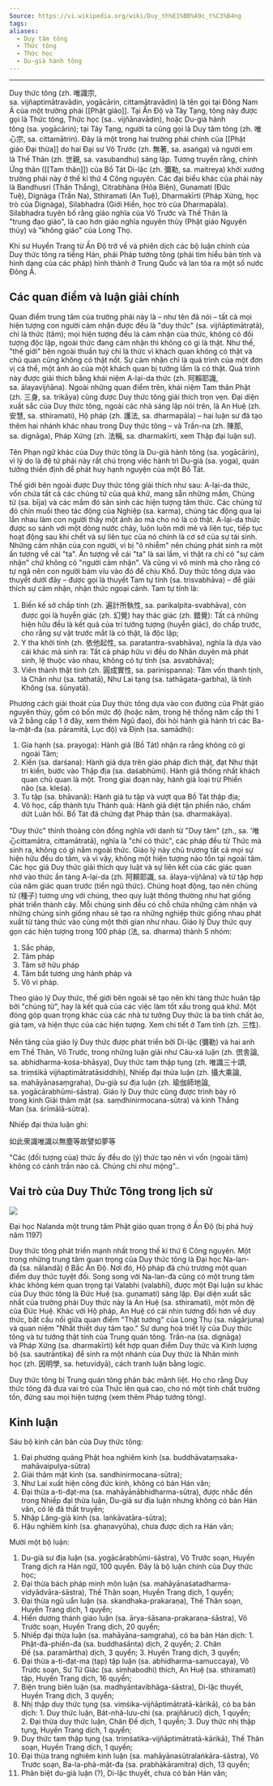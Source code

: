 ```yaml
---
Source: https://vi.wikipedia.org/wiki/Duy_th%E1%BB%A9c_t%C3%B4ng
tags: 
aliases:
  - Duy tâm tông
  - Thức tông
  - Thức học
  - Du-già hành tông
---
```

---
Duy thức tông (zh. 唯識宗, sa. vijñaptimātravādin, yogācārin, cittamātravādin) là tên gọi tại Đông Nam Á của một trường phái [[Phật giáo]]. Tại Ấn Độ và Tây Tạng, tông này được gọi là Thức tông, Thức học (sa.. vijñānavādin), hoặc Du-già hành tông (sa. yogācārin); tại Tây Tạng, người ta cũng gọi là Duy tâm tông (zh. 唯心宗, sa. cittamātrin). Đây là một trong hai trường phái chính của [[Phật giáo Đại thừa]] do hai Đại sư Vô Trước (zh. 無著, sa. asaṅga) và người em là Thế Thân (zh. 世親, sa. vasubandhu) sáng lập. Tương truyền rằng, chính Ứng thân ([[Tam thân]]) của Bồ Tát Di-lặc (zh. 彌勒, sa. maitreya) khởi xướng trường phái này ở thế kỉ thứ 4 Công nguyên. Các đại biểu khác của phái này là Bandhusri (Thân Thắng), Citrabhàna (Hỏa Biện), Gunamati (Đức Tuệ), Dignàga (Trần Na), Sthiramati (An Tuệ), Dharmakīrti (Pháp Xứng, học trò của Dignàga), Silabhadra (Giới Hiền, học trò của Dharmapàla). Silabhadra tuyên bố rằng giáo nghĩa của Vô Trước và Thế Thân là "trung đạo giáo", là cao hơn giáo nghĩa nguyên thủy (Phật giáo Nguyên thủy) và "không giáo" của Long Thọ.

Khi sư Huyền Trang từ Ấn Độ trở về và phiên dịch các bộ luận chính của Duy thức tông ra tiếng Hán, phái Pháp tướng tông (phái tìm hiểu bản tính và hình dạng của các pháp) hình thành ở Trung Quốc và lan tỏa ra một số nước Đông Á.

## Các quan điểm và luận giải chính

Quan điểm trung tâm của trường phái này là – như tên đã nói – tất cả mọi hiện tượng con người cảm nhận được đều là "duy thức" (sa. vijñāptimātratā), chỉ là thức (tâm); mọi hiện tượng đều là cảm nhận của thức, không có đối tượng độc lập, ngoài thức đang cảm nhận thì không có gì là thật. Như thế, "thế giới" bên ngoài thuần tuý chỉ là thức vì khách quan không có thật và chủ quan cũng không có thật nốt. Sự cảm nhận chỉ là quá trình của một đơn vị cá thể, một ảnh ảo của một khách quan bị tưởng lầm là có thật. Quá trình này được giải thích bằng khái niệm A-lại-da thức (zh. 阿賴耶識, sa. ālayavijñāna). Ngoài những quan điểm trên, khái niệm Tam thân Phật (zh. 三身, sa. trikāya) cũng được Duy thức tông giải thích trọn vẹn. Đại diện xuất sắc của Duy thức tông, ngoài các nhà sáng lập nói trên, là An Huệ (zh. 安慧, sa. sthiramati), Hộ pháp (zh. 護法, sa. dharmapāla) – hai luận sư đã tạo thêm hai nhánh khác nhau trong Duy thức tông – và Trần-na (zh. 陳那, sa. dignāga), Pháp Xứng (zh. 法稱, sa. dharmakīrti, xem Thập đại luận sư).

Tên Phạn ngữ khác của Duy thức tông là Du-già hành tông (sa. yogācārin), vì lý do là đệ tử phái này rất chú trọng việc hành trì Du-già (sa. yoga), quán tưởng thiền định để phát huy hạnh nguyện của một Bồ Tát.

Thế giới bên ngoài được Duy thức tông giải thích như sau: A-lại-da thức, vốn chứa tất cả các chủng tử của quá khứ, mang sẵn những mầm, Chủng tử (sa. bīja) và các mầm đó sản sinh các hiện tượng tâm thức. Các chủng tử đó chín muồi theo tác động của Nghiệp (sa. karma), chúng tác động qua lại lẫn nhau làm con người thấy một ảnh ảo mà cho nó là có thật. A-lại-da thức được so sánh với một dòng nước chảy, luôn luôn mới mẻ và liên tục, tiếp tục hoạt động sau khi chết và sự liên tục của nó chính là cơ sở của sự tái sinh. Những cảm nhận của con người, vì bị "ô nhiễm" nên chúng phát sinh ra một ấn tượng về cái "ta". Ấn tượng về cái "ta" là sai lầm, vì thật ra chỉ có "sự cảm nhận" chứ không có "người cảm nhận". Và cũng vì vô minh mà cho rằng có tự ngã nên con người bám víu vào đó để chịu Khổ. Duy thức tông dựa vào thuyết dưới đây – được gọi là thuyết Tam tự tính (sa. trisvabhāva) – để giải thích sự cảm nhận, nhận thức ngoại cảnh. Tam tự tính là:

1. Biến kế sở chấp tính (zh. 遍計所執性, sa. parikalpita-svabhāva), còn được gọi là huyễn giác (zh. 幻覺) hay thác giác (zh. 錯覺): Tất cả những hiện hữu đều là kết quả của trí tưởng tượng (huyễn giác), do chấp trước, cho rằng sự vật trước mắt là có thật, là độc lập;
2. Y tha khởi tính (zh. 依他起性, sa. paratantra-svabhāva), nghĩa là dựa vào cái khác mà sinh ra: Tất cả pháp hữu vi đều do Nhân duyên mà phát sinh, lệ thuộc vào nhau, không có tự tính (sa. asvabhāva);
3. Viên thành thật tính (zh. 圓成實性, sa. pariniṣpanna): Tâm vốn thanh tịnh, là Chân như (sa. tathatā), Như Lai tạng (sa. tathāgata-garbha), là tính Không (sa. śūnyatā).

Phương cách giải thoát của Duy thức tông dựa vào con đường của Phật giáo nguyên thủy, gồm có bốn mức độ (hoặc năm, trong hệ thống năm cấp thì 1 và 2 bằng cấp 1 ở đây, xem thêm Ngũ đạo), đòi hỏi hành giả hành trì các Ba-la-mật-đa (sa. pāramitā, Lục độ) và Định (sa. samādhi):

1. Gia hạnh (sa. prayoga): Hành giả (Bồ Tát) nhận ra rằng không có gì ngoài Tâm;
2. Kiến (sa. darśana): Hành giả dựa trên giáo pháp đích thật, đạt Như thật tri kiến, bước vào Thập địa (sa. daśabhūmi). Hành giả thống nhất khách quan chủ quan là một. Trong giai đoạn này, hành giả loại trừ Phiền não (sa. kleśa).
3. Tu tập (sa. bhāvanā): Hành giả tu tập và vượt qua Bồ Tát thập địa;
4. Vô học, cấp thành tựu Thánh quả: Hành giả diệt tận phiền não, chấm dứt Luân hồi. Bồ Tát đã chứng đạt Pháp thân (sa. dharmakāya).

"Duy thức" thỉnh thoảng còn đồng nghĩa với danh từ "Duy tâm" (zh., sa. '唯心cittamātra, cittamātratā), nghĩa là "chỉ có thức", các pháp đều từ Thức mà sinh ra, không có gì nằm ngoài thức. Giáo lý này chủ trương tất cả mọi sự hiện hữu đều do tâm, và vì vậy, không một hiện tượng nào tồn tại ngoài tâm. Các học giả Duy thức giải thích quy luật và sự liên kết của các giác quan nhờ vào thức ẩn tàng A-lại-da (zh. 阿頼耶識, sa. ālaya-vijñāna) và từ tập hợp của năm giác quan trước (tiền ngũ thức). Chúng hoạt động, tạo nên chủng tử (種子) tương ưng với chúng, theo quy luật thông thường như hạt giống phát triển thành cây. Mỗi chúng sinh đều có chỗ chứa những cảm nhận và những chúng sinh giống nhau sẽ tạo ra những nghiệp thức giống nhau phát xuất từ tàng thức vào cùng một thời gian như nhau. Giáo lý Duy thức quy gọn các hiện tượng trong 100 pháp (法, sa. dharma) thành 5 nhóm:

1. Sắc pháp,
2. Tâm pháp
3. Tâm sở hữu pháp
4. Tâm bất tương ưng hành pháp và
5. Vô vi pháp.

Theo giáo lý Duy thức, thế giới bên ngoài sẽ tạo nên khi tàng thức huân tập bởi "chủng tử", hay là kết quả của các việc làm tốt xấu trong quá khứ. Một đóng góp quan trọng khác của các nhà tư tưởng Duy thức là ba tính chất ảo, giả tạm, và hiện thực của các hiện tượng. Xem chi tiết ở Tam tính (zh. 三性).

Nền tảng của giáo lý Duy thức được phát triển bởi Di-lặc (彌勒) và hai anh em Thế Thân, Vô Trước, trong những luận giải như Câu-xá luận (zh. 倶舎論, sa. abhidharma-kośa-bhāṣya), Duy thức tam thập tụng (zh. 唯識三十頌, sa. triṃśikā vijñaptimātratāsiddhiḥ), Nhiếp đại thừa luận (zh. 攝大乘論, sa. mahāyānasaṃgraha), Du-già sư địa luận (zh. 瑜伽師地論, sa. yogācārabhūmi-śāstra). Giáo lý Duy thức cũng được trình bày rõ trong kinh Giải thâm mật (sa. saṃdhinirmocana-sūtra) và kinh Thắng Man (sa. śrīmālā-sūtra).

Nhiếp đại thừa luận ghi:

如此衆識唯識以無塵等故譬如夢等

"Các (đối tượng của) thức ấy đều do (ý) thức tạo nên vì vốn (ngoài tâm) không có cảnh trần nào cả. Chúng chỉ như mộng"..

## Vai trò của Duy Thức Tông trong lịch sử

![](https://upload.wikimedia.org/wikipedia/vi/thumb/9/92/Daihocnalanda.jpg/320px-Daihocnalanda.jpg)

Đại học Nalanda một trung tâm Phật giáo quan trọng ở Ấn Độ (bị phá huỷ năm 1197)

Duy thức tông phát triển mạnh nhất trong thế kỉ thứ 6 Công nguyên. Một trong những trung tâm quan trọng của Duy thức tông là Đại học Na-lan-đà (sa. nālandā) ở Bắc Ấn Độ. Nơi đó, Hộ pháp đã chủ trương một quan điểm duy thức tuyệt đối. Song song với Na-lan-đà cũng có một trung tâm khác không kém quan trọng tại Valabhi (valabhī), được một Đại luận sư khác của Duy thức tông là Đức Huệ (sa. guṇamati) sáng lập. Đại diện xuất sắc nhất của trường phái Duy thức này là An Huệ (sa. sthiramati), một môn đệ của Đức Huệ. Khác với Hộ pháp, An Huệ có cái nhìn tương đối hơn về duy thức, bắt cầu nối giữa quan điểm "Thật tướng" của Long Thụ (sa. nāgārjuna) và quan niệm "Nhất thiết duy tâm tạo." Sư dung hoà triết lý của Duy thức tông và tư tưởng thật tính của Trung quán tông. Trần-na (sa. dignāga) và Pháp Xứng (sa. dharmakīrti) kết hợp quan điểm Duy thức và Kinh lượng bộ (sa. sautrāntika) để sinh ra một nhánh của Duy thức là Nhân minh học (zh. 因明學, sa. hetuvidyā), cách tranh luận bằng logic.

Duy thức tông bị Trung quán tông phản bác mãnh liệt. Họ cho rằng Duy thức tông đã đưa vai trò của Thức lên quá cao, cho nó một tính chất trường tồn, đứng sau mọi hiện tượng (xem thêm Pháp tướng tông).

## Kinh luận

Sáu bộ kinh căn bản của Duy thức tông:

1. Đại phương quảng Phật hoa nghiêm kinh (sa. buddhāvataṃsaka-mahāvaipulya-sūtra)
2. Giải thâm mật kinh (sa. sandhinirmocana-sūtra);
3. Như Lai xuất hiện công đức kinh, không có bản Hán văn;
4. Đại thừa a-tì-đạt-ma (sa. mahāyānābhidharma-sūtra), được nhắc đến trong Nhiếp đại thừa luận, Du-già sư địa luận nhưng không có bản Hán văn, có lẽ đã thất truyền;
5. Nhập Lăng-già kinh (sa. laṅkāvatāra-sūtra);
6. Hậu nghiêm kinh (sa. ghaṇavyūha), chưa được dịch ra Hán văn;

Mười một bộ luận:

1. Du-già sư địa luận (sa. yogācārabhūmi-śāstra), Vô Trước soạn, Huyền Trang dịch ra Hán ngữ, 100 quyển. Đây là bộ luận chính của Duy thức học;
2. Đại thừa bách pháp minh môn luận (sa. mahāyānaśatadharma-vidyādvāra-śāstra), Thế Thân soạn, Huyền Trang dịch, 1 quyển;
3. Đại thừa ngũ uẩn luận (sa. skandhaka-prakaraṇa), Thế Thân soạn, Huyền Trang dịch, 1 quyển;
4. Hiển dương thánh giáo luận (sa. ārya-śāsana-prakaraṇa-śāstra), Vô Trước soạn, Huyền Trang dịch, 20 quyển;
5. Nhiếp đại thừa luận (sa. mahāyāna-saṃgraha), có ba bản Hán dịch: 1. Phật-đà-phiến-đa (sa. buddhaśānta) dịch, 2 quyển; 2. Chân Đế (sa. paramārtha) dịch, 3 quyển; 3. Huyền Trang dịch, 3 quyển;
6. Đại thừa a-tì-đạt-ma (tạp) tập luận (sa. abhidharma-samuccaya), Vô Trước soạn, Sư Tử Giác (sa. siṃhabodhi) thích, An Huệ (sa. sthiramati) tập, Huyền Trang dịch, 16 quyển;
7. Biện trung biên luận (sa. madhyāntavibhāga-śāstra), Di-lặc thuyết, Huyền Trang dịch, 3 quyển;
8. Nhị thập duy thức tụng (sa. viṃśika-vijñāptimātratā-kārikā), có ba bản dịch: 1. Duy thức luận, Bát-nhã-lưu-chi (sa. prajñāruci) dịch, 1 quyển; 2. Đại thừa duy thức luận, Chân Đế dịch, 1 quyển; 3. Duy thức nhị thập tụng, Huyền Trang dịch, 1 quyển;
9. Duy thức tam thập tụng (sa. triṃśatika-vijñāptimātratā-kārikā), Thế Thân soạn, Huyền Trang dịch, 1 quyển;
10. Đại thừa trang nghiêm kinh luận (sa. mahāyānasūtralaṅkāra-śāstra), Vô Trước soạn, Ba-la-phả-mật-đa (sa. prabhākāramitra) dịch, 13 quyển;
11. Phân biệt du-già luận (?), Di-lặc thuyết, chưa có bản Hán văn;